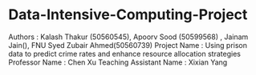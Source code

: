 # Data-Intensive-Computing-Project

Authors : Kalash Thakur (50560545), Apoorv Sood (50599568) , Jainam Jain(), FNU Syed Zubair Ahmed(50560739) 
Project Name : Using prison data to predict crime rates and enhance resource allocation strategies
Professor Name : Chen Xu
Teaching Assistant Name : Xixian Yang
